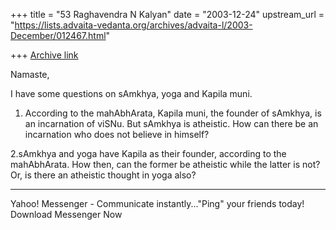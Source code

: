 +++
title = "53 Raghavendra N Kalyan"
date = "2003-12-24"
upstream_url = "https://lists.advaita-vedanta.org/archives/advaita-l/2003-December/012467.html"

+++
[Archive link](https://lists.advaita-vedanta.org/archives/advaita-l/2003-December/012467.html)


Namaste,

I have some questions on sAmkhya, yoga and Kapila muni.

1. According to the mahAbhArata, Kapila muni, the founder of sAmkhya, is an incarnation of viSNu. But sAmkhya is atheistic. How can there be an incarnation who does not believe in himself?

2.sAmkhya and yoga have Kapila as their founder, according to the mahAbhArata. How then, can the former be atheistic while the latter is not? Or, is there an atheistic thought in yoga also?






---------------------------------
  Yahoo! Messenger - Communicate instantly..."Ping" your friends today! Download Messenger Now

